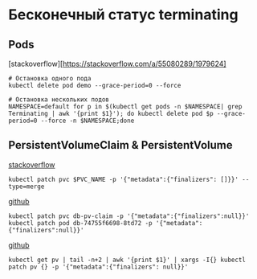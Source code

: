 # Бесконечный статус terminating

## Pods
[stackoverflow][https://stackoverflow.com/a/55080289/1979624]
```shell script
# Остановка одного пода
kubectl delete pod demo --grace-period=0 --force

# Остановка нескольких подов
NAMESPACE=default for p in $(kubectl get pods -n $NAMESPACE| grep Terminating | awk '{print $1}'); do kubectl delete pod $p --grace-period=0 --force -n $NAMESPACE;done
```

## PersistentVolumeClaim & PersistentVolume
[stackoverflow](https://stackoverflow.com/questions/51358856/kubernetes-cant-delete-persistentvolumeclaim-pvc)
```shell script
kubectl patch pvc $PVC_NAME -p '{"metadata":{"finalizers": []}}' --type=merge
```

[github](https://github.com/kubernetes/kubernetes/issues/69697#issuecomment-448541618)
```shell script
kubectl patch pvc db-pv-claim -p '{"metadata":{"finalizers":null}}'
kubectl patch pod db-74755f6698-8td72 -p '{"metadata":{"finalizers":null}}'
```

[github](https://github.com/kubernetes/kubernetes/issues/77258#issuecomment-514543465)
```shell script
kubectl get pv | tail -n+2 | awk '{print $1}' | xargs -I{} kubectl patch pv {} -p '{"metadata":{"finalizers": null}}'
```
